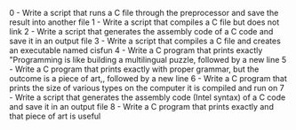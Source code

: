 0 - Write a script that runs a C file through the preprocessor and save the result into another file
1 - Write a script that compiles a C file but does not link
2 - Write a script that generates the assembly code of a C code and save it in an output file
3 - Write a script that compiles a C file and creates an executable named cisfun
4 - Write a C program that prints exactly "Programming is like building a multilingual puzzle, followed by a new line
5 - Write a C program that prints exactly with proper grammar, but the outcome is a piece of art,, followed by a new line
6 - Write a C program that prints the size of various types on the computer it is compiled and run on
7 - Write a script that generates the assembly code (Intel syntax) of a C code and save it in an output file
8 - Write a C program that prints exactly and that piece of art is useful
